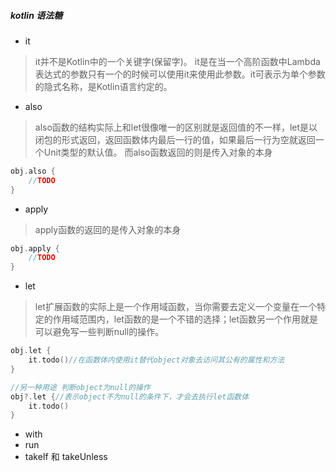 ##### kotlin 语法糖
- it
> it并不是Kotlin中的一个关键字(保留字)。
> it是在当一个高阶函数中Lambda表达式的参数只有一个的时候可以使用it来使用此参数。it可表示为单个参数的隐式名称，是Kotlin语言约定的。

- also
> also函数的结构实际上和let很像唯一的区别就是返回值的不一样，let是以闭包的形式返回，返回函数体内最后一行的值，如果最后一行为空就返回一个Unit类型的默认值。
> 而also函数返回的则是传入对象的本身

```kotlin
obj.also {
    //TODO
}

```

- apply
> apply函数的返回的是传入对象的本身

```kotlin
obj.apply {
    //TODO
}
```

- let
> let扩展函数的实际上是一个作用域函数，当你需要去定义一个变量在一个特定的作用域范围内，let函数的是一个不错的选择；let函数另一个作用就是可以避免写一些判断null的操作。

```kotlin
obj.let {
    it.todo()//在函数体内使用it替代object对象去访问其公有的属性和方法
}

//另一种用途 判断object为null的操作
obj?.let {//表示object不为null的条件下，才会去执行let函数体
    it.todo()
}

```

- with
- run
- takeIf 和 takeUnless
